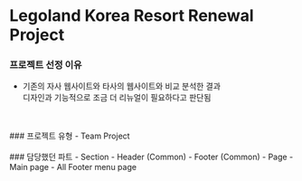 # Legoland Korea Resort Renewal Project 
### 프로젝트 선정 이유
- 기존의 자사 웹사이트와 타사의 웹사이트와 비교 분석한 결과 
  <br> 디자인과 기능적으로 조금 더 리뉴얼이 필요하다고 판단됨
<br>
<br>
### 프로젝트 유형
- Team Project
<br>
<br>
### 담당했던 파트
- Section
    - Header (Common)
    - Footer (Common)
- Page
    - Main page
    - All Footer menu page